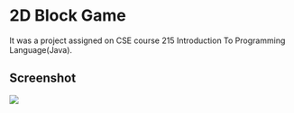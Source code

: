 # 2D Block Game 
It was a project assigned on CSE course 215 Introduction To Programming Language(Java).

## Screenshot
![](assests/2dgame.gif)
